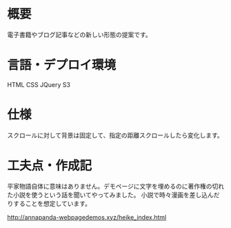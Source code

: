 # 概要
電子書籍やブログ記事などの新しい形態の提案です。
# 言語・デプロイ環境
HTML CSS JQuery S3
# 仕様
スクロールに対して背景は固定して、指定の距離スクロールしたら変化します。
# 工夫点・作成記
平家物語自体に意味はありません。デモページに文字を埋めるのに著作権の切れた小説を使うという話を聞いてやってみました。
小説で時々漫画を差し込んだりすることを想定しています。

http://annapanda-webpagedemos.xyz/heike_index.html

